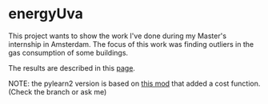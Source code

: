 energyUva
=========

This project wants to show the work I've done during my Master's internship in Amsterdam. The focus of this work was finding outliers in the gas consumption of some buildings.

The results are described in this [page](http://www.marcodena.it/blog/detecting-anomalies-with-neural-newtorks/).

NOTE: the pylearn2 version is based on [this mod](https://github.com/denadai2/pylearn2/tree/LMLS3) that added a cost function. (Check the branch or ask me) 